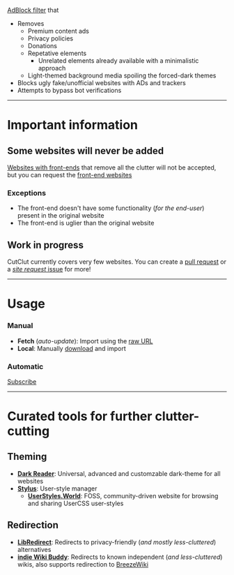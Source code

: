 [Frontends]: https://github.com/mendel5/alternative-front-ends "List of websites with frontends"
[RawFilter]: https://raw.githubusercontent.com/Dracape/CutClut/refs/heads/main/CutClut.txt "Raw CutClut filter URL"

[AdBlock filter](https://adguard.com/en/blog/what-are-filters.html "What are AdBlock filters") that
- Removes
  - Premium content ads
  - Privacy policies
  - Donations
  - Repetative elements
    - Unrelated elements already available with a minimalistic approach
  - Light-themed background media spoiling the forced-dark themes
- Blocks ugly fake/unofficial websites with ADs and trackers
- Attempts to bypass bot verifications

------

# Important information

## Some websites will never be added
[Websites with front-ends][Frontends] that remove all the clutter will not be accepted, but you can request the [front-end websites][Frontends]
### Exceptions
- The front-end doesn't have some functionality (*for the end-user*) present in the original website
- The front-end is uglier than the original website
## Work in progress
CutClut currently covers very few websites.
You can create a [pull request](https://github.com/Dracape/CutClut/pulls "Pull requests of 'CutClut'") or a [*site request* issue](https://github.com/Dracape/CutClut/issues/new?assignees=&labels=Site+request&projects=&template=site-request.md&title= "Create an issue to add a new site") for more!

---

# Usage
### Manual
- **Fetch** (*auto-update*): Import using the [raw URL][RawFilter]
- **Local**: Manually [download][RawFilter] and import
### Automatic
[Subscribe](https://subscribe.adblockplus.org/?location=https://raw.githubusercontent.com/Dracape/CutClut/refs/heads/main/CutClut.txt&title=CutClut "Subscribe to CutClut on supported platforms")

---
# Curated tools for further clutter-cutting
## Theming
- [**Dark Reader**](https://darkreader.org "The *Dark Reader* homepage"): Universal, advanced and customzable dark-theme for all websites
- [**Stylus**](https://github.com/openstyles/stylus "The *Stylus* GitHub repository"): User-style manager
  - [**UserStyles.World**](https://userstyles.world): FOSS, community-driven website for browsing and sharing UserCSS user-styles
## Redirection
- [**LibRedirect**](https://libredirect.github.io "The *LibRedirect* extension homepage"): Redirects to privacy-friendly (*and mostly less-cluttered*) alternatives
- [**indie Wiki Buddy**](https://getindie.wiki "The *Indie Wiki Buddy* extension homepage"): Redirects to known independent (*and less-cluttered*) wikis, also supports redirection to [BreezeWiki](https://bw.projectsegfau.lt "The *BreezeWiki*, *Project Segfault* instance")
